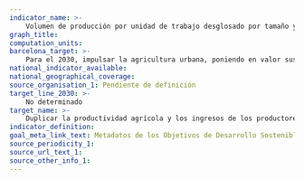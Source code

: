 ```yaml
---
indicator_name: >-
    Volumen de producción por unidad de trabajo desglosado por tamaño y tipo de explotación (agropecuaria/ganadera/forestal)
graph_title:
computation_units:
barcelona_target: >-
    Para el 2030, impulsar la agricultura urbana, poniendo en valor sus beneficios económicos, ecológicos y sociales
national_indicator_available:
national_geographical_coverage: 
source_organisation_1: Pendiente de definición
target_line_2030: >-
    No determinado
target_name: >-
    Duplicar la productividad agrícola y los ingresos de los productores de alimentos a pequeña escala, en particular de las mujeres, los pueblos indígenas, los agricultores/as familiares, los pastores/as y los pescadores/as, entre otras cosas mediante un acceso seguro y equitativo a las tierras, a otros recursos de producción e insumos, conocimientos, servicios financieros, mercados y oportunidades para la generación de valor añadido y empleo no agrícola
indicator_definition:
goal_meta_link_text: Metadatos de los Objetivos de Desarrollo Sostenible de las Naciones Unidas (pdf 894kB)
source_periodicity_1: 
source_url_text_1: 
source_other_info_1:
---
```


